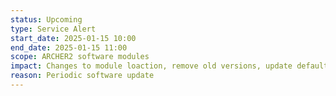 ```yaml
---
status: Upcoming
type: Service Alert
start_date: 2025-01-15 10:00
end_date: 2025-01-15 11:00
scope: ARCHER2 software modules
impact: Changes to module loaction, remove old versions, update default versions
reason: Periodic software update
---
```

